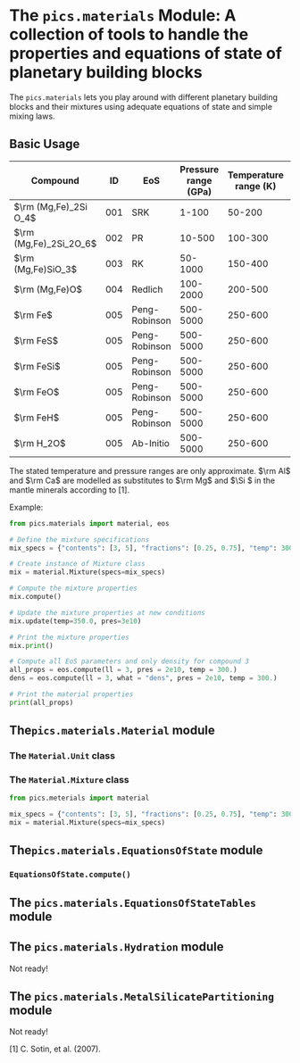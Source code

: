 # The ```pics.materials``` Module: A collection of tools to handle the properties and equations of state of planetary building blocks

The ```pics.materials``` lets you play around with different planetary building blocks and their mixtures using adequate equations of state and simple mixing laws. 

## Basic Usage

| Compound | ID  | EoS      | Pressure range (GPa) | Temperature range (K) | Literature |
|----------|-----|----------|----------------------|-----------------------|------------|
| $\rm (Mg,Fe)_2Si O_4$  | 001 | SRK      | 1-100                | 50-200                | Ref 1      |
| $\rm (Mg,Fe)_2Si_2O_6$   | 002 | PR       | 10-500               | 100-300               | Ref 2      |
| $\rm (Mg,Fe)SiO_3$  | 003 | RK       | 50-1000              | 150-400               | Ref 3      |
| $\rm (Mg,Fe)O$   | 004 | Redlich | 100-2000             | 200-500               | Ref 4      |
| $\rm Fe$  | 005 | Peng-Robinson | 500-5000        | 250-600               | Ref 5      |
| $\rm FeS$  | 005 | Peng-Robinson | 500-5000        | 250-600               | Ref 5      |
| $\rm FeSi$  | 005 | Peng-Robinson | 500-5000        | 250-600               | Ref 5      |
| $\rm FeO$  | 005 | Peng-Robinson | 500-5000        | 250-600               | Ref 5      |
| $\rm FeH$  | 005 | Peng-Robinson | 500-5000        | 250-600               | Ref 5      |
| $\rm H_2O$  | 005 | Ab-Initio | 500-5000        | 250-600               | Ref 5      |

The stated temperature and pressure ranges are only approximate. $\rm Al$ and $\rm Ca$ are modelled as substitutes to $\rm Mg$ and $\Si $ in the mantle minerals according to [1].

Example:

```python
from pics.materials import material, eos

# Define the mixture specifications
mix_specs = {"contents": [3, 5], "fractions": [0.25, 0.75], "temp": 300.0, "pres": 2e10}

# Create instance of Mixture class
mix = material.Mixture(specs=mix_specs)

# Compute the mixture properties
mix.compute()

# Update the mixture properties at new conditions
mix.update(temp=350.0, pres=3e10)

# Print the mixture properties
mix.print()

# Compute all EoS parameters and only density for compound 3
all_props = eos.compute(ll = 3, pres = 2e10, temp = 300.)
dens = eos.compute(ll = 3, what = "dens", pres = 2e10, temp = 300.)

# Print the material properties
print(all_props)
```

## The```pics.materials.Material``` module

### The ```Material.Unit``` class

### The ```Material.Mixture``` class

```python
from pics.meterials import material

mix_specs = {"contents": [3, 5], "fractions": [0.25, 0.75], "temp": 300.0, "pres": 2e10}
mix = material.Mixture(specs=mix_specs)
```

## The```pics.materials.EquationsOfState``` module

### ```EquationsOfState.compute()```

## The ```pics.materials.EquationsOfStateTables``` module

## The ```pics.materials.Hydration``` module

Not ready!

## The ```pics.materials.MetalSilicatePartitioning``` module

Not ready!

<a id="1">[1]</a> 
C. Sotin, et al. (2007).